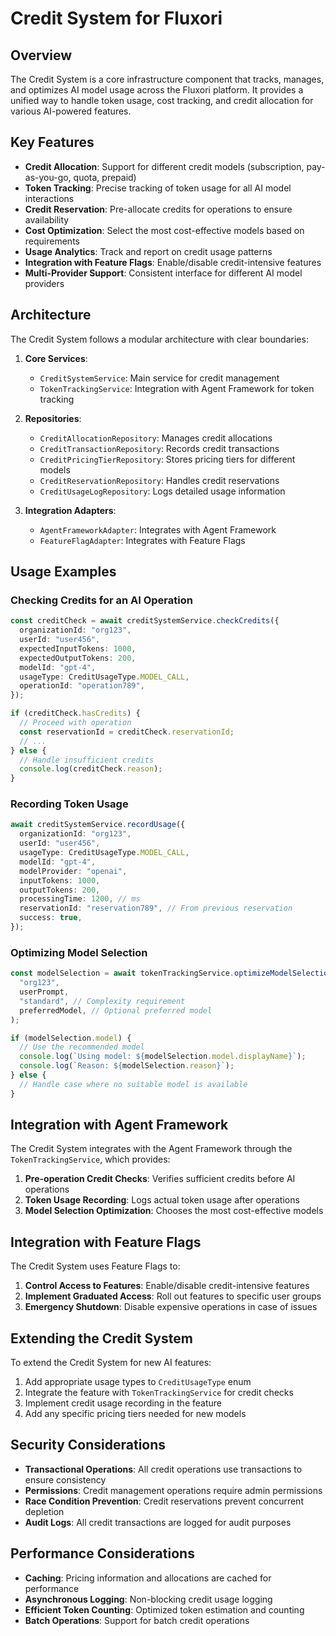 # Credit System for Fluxori

## Overview

The Credit System is a core infrastructure component that tracks, manages, and optimizes AI model usage across the Fluxori platform. It provides a unified way to handle token usage, cost tracking, and credit allocation for various AI-powered features.

## Key Features

- **Credit Allocation**: Support for different credit models (subscription, pay-as-you-go, quota, prepaid)
- **Token Tracking**: Precise tracking of token usage for all AI model interactions
- **Credit Reservation**: Pre-allocate credits for operations to ensure availability
- **Cost Optimization**: Select the most cost-effective models based on requirements
- **Usage Analytics**: Track and report on credit usage patterns
- **Integration with Feature Flags**: Enable/disable credit-intensive features
- **Multi-Provider Support**: Consistent interface for different AI model providers

## Architecture

The Credit System follows a modular architecture with clear boundaries:

1. **Core Services**:
   - `CreditSystemService`: Main service for credit management
   - `TokenTrackingService`: Integration with Agent Framework for token tracking

2. **Repositories**:
   - `CreditAllocationRepository`: Manages credit allocations
   - `CreditTransactionRepository`: Records credit transactions
   - `CreditPricingTierRepository`: Stores pricing tiers for different models
   - `CreditReservationRepository`: Handles credit reservations
   - `CreditUsageLogRepository`: Logs detailed usage information

3. **Integration Adapters**:
   - `AgentFrameworkAdapter`: Integrates with Agent Framework
   - `FeatureFlagAdapter`: Integrates with Feature Flags

## Usage Examples

### Checking Credits for an AI Operation

```typescript
const creditCheck = await creditSystemService.checkCredits({
  organizationId: "org123",
  userId: "user456",
  expectedInputTokens: 1000,
  expectedOutputTokens: 200,
  modelId: "gpt-4",
  usageType: CreditUsageType.MODEL_CALL,
  operationId: "operation789",
});

if (creditCheck.hasCredits) {
  // Proceed with operation
  const reservationId = creditCheck.reservationId;
  // ...
} else {
  // Handle insufficient credits
  console.log(creditCheck.reason);
}
```

### Recording Token Usage

```typescript
await creditSystemService.recordUsage({
  organizationId: "org123",
  userId: "user456",
  usageType: CreditUsageType.MODEL_CALL,
  modelId: "gpt-4",
  modelProvider: "openai",
  inputTokens: 1000,
  outputTokens: 200,
  processingTime: 1200, // ms
  reservationId: "reservation789", // From previous reservation
  success: true,
});
```

### Optimizing Model Selection

```typescript
const modelSelection = await tokenTrackingService.optimizeModelSelection(
  "org123",
  userPrompt,
  "standard", // Complexity requirement
  preferredModel, // Optional preferred model
);

if (modelSelection.model) {
  // Use the recommended model
  console.log(`Using model: ${modelSelection.model.displayName}`);
  console.log(`Reason: ${modelSelection.reason}`);
} else {
  // Handle case where no suitable model is available
}
```

## Integration with Agent Framework

The Credit System integrates with the Agent Framework through the `TokenTrackingService`, which provides:

1. **Pre-operation Credit Checks**: Verifies sufficient credits before AI operations
2. **Token Usage Recording**: Logs actual token usage after operations
3. **Model Selection Optimization**: Chooses the most cost-effective models

## Integration with Feature Flags

The Credit System uses Feature Flags to:

1. **Control Access to Features**: Enable/disable credit-intensive features
2. **Implement Graduated Access**: Roll out features to specific user groups
3. **Emergency Shutdown**: Disable expensive operations in case of issues

## Extending the Credit System

To extend the Credit System for new AI features:

1. Add appropriate usage types to `CreditUsageType` enum
2. Integrate the feature with `TokenTrackingService` for credit checks
3. Implement credit usage recording in the feature
4. Add any specific pricing tiers needed for new models

## Security Considerations

- **Transactional Operations**: All credit operations use transactions to ensure consistency
- **Permissions**: Credit management operations require admin permissions
- **Race Condition Prevention**: Credit reservations prevent concurrent depletion
- **Audit Logs**: All credit transactions are logged for audit purposes

## Performance Considerations

- **Caching**: Pricing information and allocations are cached for performance
- **Asynchronous Logging**: Non-blocking credit usage logging
- **Efficient Token Counting**: Optimized token estimation and counting
- **Batch Operations**: Support for batch credit operations